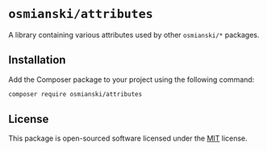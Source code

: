 # `osmianski/attributes`

A library containing various attributes used by other `osmianski/*` packages.

## Installation

Add the Composer package to your project using the following command:

```bash
composer require osmianski/attributes
```

## License

This package is open-sourced software licensed under the [MIT](LICENSE.md) license.
